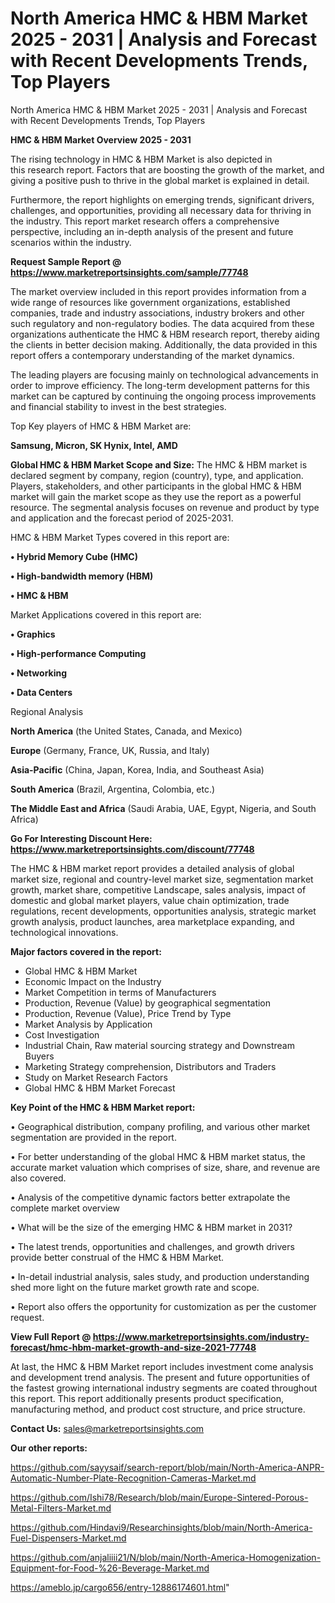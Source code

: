 # North America HMC & HBM Market 2025 - 2031 | Analysis and Forecast with Recent Developments Trends, Top Players
 North America HMC & HBM Market 2025 - 2031 | Analysis and Forecast with Recent Developments Trends, Top Players

<Strong> HMC & HBM Market Overview 2025 - 2031</strong>

The rising technology in HMC & HBM Market is also depicted in this research report. Factors that are boosting the growth of the market, and giving a positive push to thrive in the global market is explained in detail.

Furthermore, the report highlights on emerging trends, significant drivers, challenges, and opportunities, providing all necessary data for thriving in the industry. This report market research offers a comprehensive perspective, including an in-depth analysis of the present and future scenarios within the industry.

<strong>Request Sample Report @ <a href=https://www.marketreportsinsights.com/sample/77748>https://www.marketreportsinsights.com/sample/77748</a></strong>

The market overview included in this report provides information from a wide range of resources like government organizations, established companies, trade and industry associations, industry brokers and other such regulatory and non-regulatory bodies. The data acquired from these organizations authenticate the HMC & HBM research report, thereby aiding the clients in better decision making. Additionally, the data provided in this report offers a contemporary understanding of the market dynamics.

The leading players are focusing mainly on technological advancements in order to improve efficiency. The long-term development patterns for this market can be captured by continuing the ongoing process improvements and financial stability to invest in the best strategies.

Top Key players of HMC & HBM Market are:

<strong>Samsung, Micron, SK Hynix, Intel, AMD</strong>

<strong><b>Global HMC & HBM Market Scope and Size:</b></strong>
The HMC & HBM market is declared segment by company, region (country), type, and application. Players, stakeholders, and other participants in the global HMC & HBM market will gain the market scope as they use the report as a powerful resource. The segmental analysis focuses on revenue and product by type and application and the forecast period of 2025-2031.

HMC & HBM Market Types covered in this report are:

<strong>• Hybrid Memory Cube (HMC)

• High-bandwidth memory (HBM)

• HMC & HBM</strong>

Market Applications covered in this report are:

<strong>• Graphics

• High-performance Computing

• Networking

• Data Centers</strong> 

Regional Analysis

<strong>North America</strong> (the United States, Canada, and Mexico)

<strong>Europe</strong> (Germany, France, UK, Russia, and Italy)

<strong>Asia-Pacific</strong> (China, Japan, Korea, India, and Southeast Asia)

<strong>South America</strong> (Brazil, Argentina, Colombia, etc.)

<strong>The Middle East and Africa</strong> (Saudi Arabia, UAE, Egypt, Nigeria, and South Africa)

<strong>Go For Interesting Discount Here: <a href=https://www.marketreportsinsights.com/discount/77748>https://www.marketreportsinsights.com/discount/77748</a></strong>

The HMC & HBM market report provides a detailed analysis of global market size, regional and country-level market size, segmentation market growth, market share, competitive Landscape, sales analysis, impact of domestic and global market players, value chain optimization, trade regulations, recent developments, opportunities analysis, strategic market growth analysis, product launches, area marketplace expanding, and technological innovations.

<strong><b>Major factors covered in the report:</b></strong>
<ul>
  <li>Global HMC & HBM Market </li>
  <li>Economic Impact on the Industry</li>
  <li>Market Competition in terms of Manufacturers</li>
  <li>Production, Revenue (Value) by geographical segmentation</li>
  <li>Production, Revenue (Value), Price Trend by Type</li>
  <li>Market Analysis by Application</li>
  <li>Cost Investigation</li>
  <li>Industrial Chain, Raw material sourcing strategy and Downstream Buyers</li>
  <li>Marketing Strategy comprehension, Distributors and Traders</li>
  <li>Study on Market Research Factors</li>
  <li>Global HMC & HBM Market Forecast</li>
</ul>

<strong><b>Key Point of the HMC & HBM Market report:</b></strong>

• Geographical distribution, company profiling, and various other market segmentation are provided in the report.

• For better understanding of the global HMC & HBM market status, the accurate market valuation which comprises of size, share, and revenue are also covered.

• Analysis of the competitive dynamic factors better extrapolate the complete market overview

• What will be the size of the emerging HMC & HBM market in 2031?

• The latest trends, opportunities and challenges, and growth drivers provide better construal of the HMC & HBM Market.

• In-detail industrial analysis, sales study, and production understanding shed more light on the future market growth rate and scope.

• Report also offers the opportunity for customization as per the customer request.

<strong><b>View Full Report @ <a href=https://www.marketreportsinsights.com/industry-forecast/hmc-hbm-market-growth-and-size-2021-77748>https://www.marketreportsinsights.com/industry-forecast/hmc-hbm-market-growth-and-size-2021-77748</a></b></strong>


At last, the HMC & HBM Market report includes investment come analysis and development trend analysis. The present and future opportunities of the fastest growing international industry segments are coated throughout this report. This report additionally presents product specification, manufacturing method, and product cost structure, and price structure.

<strong>Contact Us:</strong>
sales@marketreportsinsights.com

<strong>Our other reports:</strong>

<a href=https://github.com/sayysaif/search-report/blob/main/North-America-ANPR-Automatic-Number-Plate-Recognition-Cameras-Market.md>https://github.com/sayysaif/search-report/blob/main/North-America-ANPR-Automatic-Number-Plate-Recognition-Cameras-Market.md</a>

<a href=https://github.com/Ishi78/Research/blob/main/Europe-Sintered-Porous-Metal-Filters-Market.md>https://github.com/Ishi78/Research/blob/main/Europe-Sintered-Porous-Metal-Filters-Market.md</a>

<a href=https://github.com/Hindavi9/Researchinsights/blob/main/North-America-Fuel-Dispensers-Market.md>https://github.com/Hindavi9/Researchinsights/blob/main/North-America-Fuel-Dispensers-Market.md</a>

<a href=https://github.com/anjaliiii21/N/blob/main/North-America-Homogenization-Equipment-for-Food-%26-Beverage-Market.md>https://github.com/anjaliiii21/N/blob/main/North-America-Homogenization-Equipment-for-Food-%26-Beverage-Market.md</a>

<a href=https://ameblo.jp/cargo656/entry-12886174601.html>https://ameblo.jp/cargo656/entry-12886174601.html</a>"
